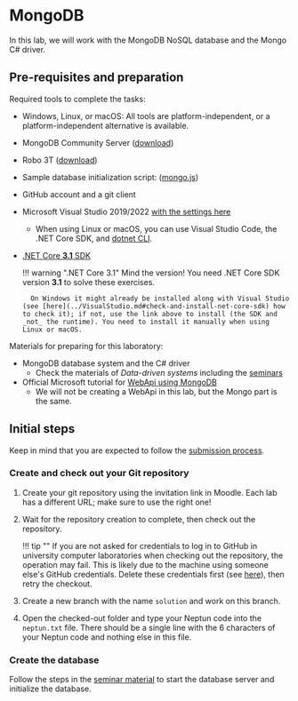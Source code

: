 ﻿# MongoDB

In this lab, we will work with the MongoDB NoSQL database and the Mongo C# driver.

## Pre-requisites and preparation

Required tools to complete the tasks:

- Windows, Linux, or macOS: All tools are platform-independent, or a platform-independent alternative is available.
- MongoDB Community Server ([download](https://www.mongodb.com/download-center/community))
- Robo 3T ([download](https://robomongo.org/download))
- Sample database initialization script: ([mongo.js](https://bmeviauac01.github.io/adatvezerelt/db/mongo.js))
- GitHub account and a git client
- Microsoft Visual Studio 2019/2022 [with the settings here](../VisualStudio.md)
    - When using Linux or macOS, you can use Visual Studio Code, the .NET Core SDK, and [dotnet CLI](https://docs.microsoft.com/en-us/dotnet/core/tools/).
- [.NET Core **3.1** SDK](https://dotnet.microsoft.com/download/dotnet-core/3.1)

    !!! warning ".NET Core 3.1"
        Mind the version! You need .NET Core SDK version **3.1** to solve these exercises.

        On Windows it might already be installed along with Visual Studio (see [here](../VisualStudio.md#check-and-install-net-core-sdk) how to check it); if not, use the link above to install (the SDK and _not_ the runtime). You need to install it manually when using Linux or macOS.

Materials for preparing for this laboratory:

- MongoDB database system and the C# driver
    - Check the materials of _Data-driven systems_ including the [seminars](https://bmeviauac01.github.io/datadriven-en/)
- Official Microsoft tutorial for [WebApi using MongoDB](https://docs.microsoft.com/en-us/aspnet/core/tutorials/first-mongo-app?view=aspnetcore-3.1&tabs=visual-studio)
    - We will not be creating a WebApi in this lab, but the Mongo part is the same.

## Initial steps

Keep in mind that you are expected to follow the [submission process](../GitHub.md).

### Create and check out your Git repository

1. Create your git repository using the invitation link in Moodle. Each lab has a different URL; make sure to use the right one!

1. Wait for the repository creation to complete, then check out the repository.

    !!! tip ""
        If you are not asked for credentials to log in to GitHub in university computer laboratories when checking out the repository, the operation may fail. This is likely due to the machine using someone else's GitHub credentials. Delete these credentials first (see [here](../GitHub-credentials.md)), then retry the checkout.

1. Create a new branch with the name `solution` and work on this branch.

1. Open the checked-out folder and type your Neptun code into the `neptun.txt` file. There should be a single line with the 6 characters of your Neptun code and nothing else in this file.

### Create the database

Follow the steps in the [seminar material](https://bmeviauac01.github.io/datadriven-en/seminar/mongodb/#exercise-0-create-database-open-starter-code) to start the database server and initialize the database.
